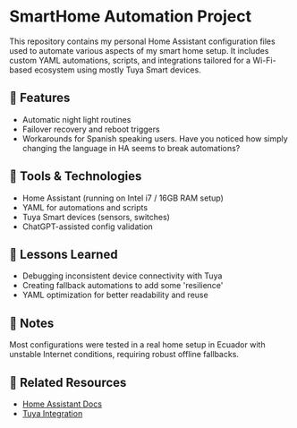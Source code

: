# SmartHome Automation Project

This repository contains my personal Home Assistant configuration files used to automate various aspects of my smart home setup. It includes custom YAML automations, scripts, and integrations tailored for a Wi-Fi-based ecosystem using mostly Tuya Smart devices.

## 🌟 Features
- Automatic night light routines
- Failover recovery and reboot triggers
- Workarounds for Spanish speaking users. Have you noticed how simply changing the language in HA seems to break automations?

## 🔧 Tools & Technologies
- Home Assistant (running on Intel i7 / 16GB RAM setup)
- YAML for automations and scripts
- Tuya Smart devices (sensors, switches)
- ChatGPT-assisted config validation

## 🧠 Lessons Learned
- Debugging inconsistent device connectivity with Tuya
- Creating fallback automations to add some 'resilience'
- YAML optimization for better readability and reuse

## 📌 Notes
Most configurations were tested in a real home setup in Ecuador with unstable Internet conditions, requiring robust offline fallbacks.

## 📎 Related Resources
- [Home Assistant Docs](https://www.home-assistant.io/)
- [Tuya Integration](https://www.home-assistant.io/integrations/tuya/)
